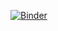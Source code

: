 [![Binder](https://mybinder.org/badge_logo.svg)](https://mybinder.org/v2/gh/psyhobear/ququmba/master)
